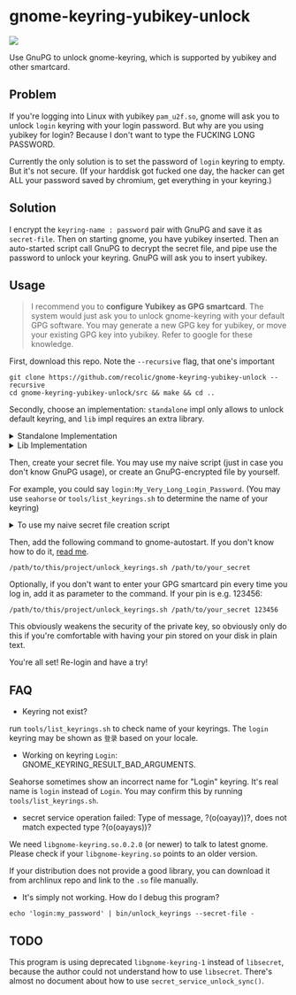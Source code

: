 # gnome-keyring-yubikey-unlock

![](https://img.shields.io/badge/CXXSTD-C%2B%2B17-green)

Use GnuPG to unlock gnome-keyring, which is supported by yubikey and other smartcard.

## Problem

If you're logging into Linux with yubikey `pam_u2f.so`, gnome will ask you to unlock `login` keyring with your login password.
But why are you using yubikey for login? Because I don't want to type the FUCKING LONG PASSWORD.

Currently the only solution is to set the password of `login` keyring to empty. But it's not secure. (If your harddisk got fucked one day, the hacker can get ALL your password saved by chromium, get everything in your keyring.)

## Solution

I encrypt the `keyring-name : password` pair with GnuPG and save it as `secret-file`. Then on starting gnome, you have yubikey inserted. Then an auto-started script call GnuPG to decrypt the secret file, and pipe use the password to unlock your keyring. GnuPG will ask you to insert yubikey.

## Usage

> I recommend you to **configure Yubikey as GPG smartcard**. The system would just ask you to unlock gnome-keyring with your default GPG software. You may generate a new GPG key for yubikey, or move your existing GPG key into yubikey. Refer to google for these knowledge.

First, download this repo. Note the `--recursive` flag, that one's important

```
git clone https://github.com/recolic/gnome-keyring-yubikey-unlock --recursive
cd gnome-keyring-yubikey-unlock/src && make && cd ..
```

Secondly, choose an implementation: `standalone` impl only allows to unlock default keyring, and `lib` impl requires an extra library.

<details>
  <summary>Standalone Implementation</summary>

```
cd gnome-keyring-yubikey-unlock/src && make KEYRING_IMPL=standalone && cd ..
```

</details>

<details>
  <summary>Lib Implementation</summary>

```
cd gnome-keyring-yubikey-unlock/src && make KEYRING_IMPL=lib && cd ..
```

### Extra Dependency for "lib" implementation

The project uses libgnome-keyring-dev

#### Ubuntu 20.04

libgnome-keyring-dev is not in the repositories, you have to install it and its dependencies manually:

```
wget http://archive.ubuntu.com/ubuntu/pool/main/g/glibc/multiarch-support_2.27-3ubuntu1_amd64.deb
wget http://security.ubuntu.com/ubuntu/pool/universe/libg/libgnome-keyring/libgnome-keyring-common_3.12.0-1build1_all.deb
wget http://security.ubuntu.com/ubuntu/pool/universe/libg/libgnome-keyring/libgnome-keyring0_3.12.0-1build1_amd64.deb
wget http://security.ubuntu.com/ubuntu/pool/universe/libg/libgnome-keyring/gir1.2-gnomekeyring-1.0_3.12.0-1build1_amd64.deb
wget http://security.ubuntu.com/ubuntu/pool/universe/libg/libgnome-keyring/libgnome-keyring-dev_3.12.0-1build1_amd64.deb

sudo dpkg -i multiarch-support_2.27-3ubuntu1_amd64.deb
sudo dpkg-reconfigure multiarch-support
sudo dpkg -i libgnome-keyring-common_3.12.0-1build1_all.deb libgnome-keyring0_3.12.0-1build1_amd64.deb gir1.2-gnomekeyring-1.0_3.12.0-1build1_amd64.deb libgnome-keyring-dev_3.12.0-1build1_amd64.deb

sudo apt --fix-broken -y install
```

#### Arch Linux

```
sudo pacman -S libgnome-keyring
```

#### Other Distro

If your distribution is not providing libgnome-keyring, you can get the `.so` library from <https://archlinux.org/packages/extra/x86_64/libgnome-keyring/download>. 
</details>

Then, create your secret file. You may use my naive script (just in case you don't know GnuPG usage), or create an GnuPG-encrypted file by yourself.

For example, you could say `login:My_Very_Long_Login_Password`. (You may use `seahorse` or `tools/list_keyrings.sh` to determine the name of your keyring)

<details>
  <summary>To use my naive secret file creation script</summary>

```
gnome-keyring-yubikey-unlock/create_secret_file.sh /path/to/your_secret [Your GnuPG public key]
# input your keyring_name:password
```

</details>

Then, add the following command to gnome-autostart. If you don't know how to do it, [read me](doc/how-to-gnome-autostart.md).

```
/path/to/this/project/unlock_keyrings.sh /path/to/your_secret
```

Optionally, if you don't want to enter your GPG smartcard pin every time you log in, add it as parameter to the command. If your pin is e.g. 123456:

```
/path/to/this/project/unlock_keyrings.sh /path/to/your_secret 123456
```

This obviously weakens the security of the private key, so obviously only do this if you're comfortable with having your pin stored on your disk in plain text.

You're all set! Re-login and have a try!

## FAQ

- Keyring not exist?

run `tools/list_keyrings.sh` to check name of your keyrings. The `login` keyring may be shown as `登录` based on your locale.

- Working on keyring `Login`: GNOME\_KEYRING\_RESULT\_BAD\_ARGUMENTS.

Seahorse sometimes show an incorrect name for "Login" keyring. It's real name is `login` instead of `Login`. You may confirm this by running `tools/list_keyrings.sh`.

- secret service operation failed: Type of message, ?(o(oayay))?, does not match expected type ?(o(oayays))?

We need `libgnome-keyring.so.0.2.0` (or newer) to talk to latest gnome. Please check if your `libgnome-keyring.so` points to an older version.

If your distribution does not provide a good library, you can download it from archlinux repo and link to the `.so` file manually.

- It's simply not working. How do I debug this program?

```
echo 'login:my_password' | bin/unlock_keyrings --secret-file -
```

## TODO

This program is using deprecated `libgnome-keyring-1` instead of `libsecret`, because the author could not understand how to use `libsecret`. There's almost no document about how to use `secret_service_unlock_sync()`.
